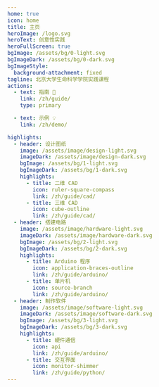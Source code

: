 ```yaml
---
home: true
icon: home
title: 主页
heroImage: /logo.svg
heroText: 创意性实践
heroFullScreen: true
bgImage: /assets/bg/0-light.svg
bgImageDark: /assets/bg/0-dark.svg
bgImageStyle:
  background-attachment: fixed
tagline: 北京大学生命科学学院实践课程
actions:
  - text: 指南 📝
    link: /zh/guide/
    type: primary

  - text: 示例 💡
    link: /zh/demo/

highlights:
  - header: 设计图纸
    image: /assets/image/design-light.svg
    imageDark: /assets/image/design-dark.svg
    bgImage: /assets/bg/1-light.svg
    bgImageDark: /assets/bg/1-dark.svg
    highlights:
      - title: 二维 CAD
        icon: ruler-square-compass
        link: /zh/guide/cad/
      - title: 三维 CAD
        icon: cube-outline
        link: /zh/guide/cad/
  - header: 搭建电路
    image: /assets/image/hardware-light.svg
    imageDark: /assets/image/hardware-dark.svg
    bgImage: /assets/bg/2-light.svg
    bgImageDark: /assets/bg/2-dark.svg
    highlights:
      - title: Arduino 程序
        icon: application-braces-outline
        link: /zh/guide/arduino/
      - title: 单片机
        icon: source-branch
        link: /zh/guide/arduino/
  - header: 制作软件
    image: /assets/image/software-light.svg
    imageDark: /assets/image/software-dark.svg
    bgImage: /assets/bg/3-light.svg
    bgImageDark: /assets/bg/3-dark.svg
    highlights:
      - title: 硬件通信
        icon: api
        link: /zh/guide/arduino/
      - title: 交互界面
        icon: monitor-shimmer
        link: /zh/guide/python/
---
```

